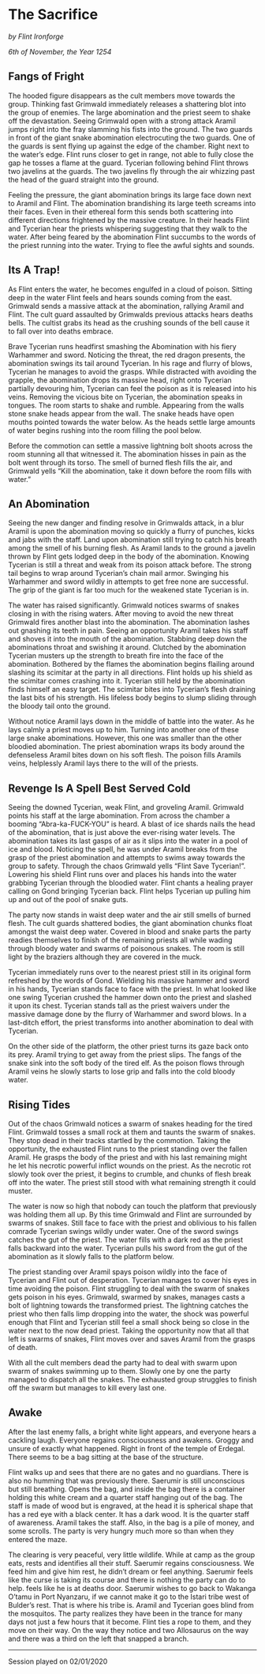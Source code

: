 # The Sacrifice

*by Flint Ironforge*

*6th of November, the Year 1254*

## Fangs of Fright
The hooded figure disappears as the cult members move towards the group. Thinking fast Grimwald immediately releases a shattering blot into the group of enemies. The large abomination and the priest seem to shake off the devastation. Seeing Grimwald open with a strong attack Aramil jumps right into the fray slamming his fists into the ground. The two guards in front of the giant snake abomination electrocuting the two guards. One of the guards is sent flying up against the edge of the chamber. Right next to the water’s edge. Flint runs closer to get in range, not able to fully close the gap he tosses a flame at the guard. Tycerian following behind Flint throws two javelins at the guards. The two javelins fly through the air whizzing past the head of the guard straight into the ground.

Feeling the pressure, the giant abomination brings its large face down next to Aramil and Flint. The abomination brandishing its large teeth screams into their faces. Even in their ethereal form this sends both scattering into different directions frightened by the massive creature. In their heads Flint and Tycerian hear the priests whispering suggesting that they walk to the water. After being feared by the abomination Flint succumbs to the words of the priest running into the water. Trying to flee the awful sights and sounds. 

## Its A Trap!
As Flint enters the water, he becomes engulfed in a cloud of poison. Sitting deep in the water Flint feels and hears sounds coming from the east. Grimwald sends a massive attack at the abomination, rallying Aramil and Flint. The cult guard assaulted by Grimwalds previous attacks hears deaths bells. The cultist grabs its head as the crushing sounds of the bell cause it to fall over into deaths embrace.

Brave Tycerian runs headfirst smashing the Abomination with his fiery Warhammer and sword. Noticing the threat, the red dragon presents, the abomination swings its tail around Tycerian. In his rage and flurry of blows, Tycerian he manages to avoid the grasps. While distracted with avoiding the grapple, the abomination drops its massive head, right onto Tycerian partially devouring him, Tycerian can feel the poison as it is released into his veins. Removing the vicious bite on Tycerian, the abomination speaks in tongues. The room starts to shake and rumble. Appearing from the walls stone snake heads appear from the wall. The snake heads have open mouths pointed towards the water below. As the heads settle large amounts of water begins rushing into the room filling the pool below. 

Before the commotion can settle a massive lightning bolt shoots across the room stunning all that witnessed it. The abomination hisses in pain as the bolt went through its torso. The smell of burned flesh fills the air, and Grimwald yells “Kill the abomination, take it down before the room fills with water.” 

## An Abomination
Seeing the new danger and finding resolve in Grimwalds attack, in a blur Aramil is upon the abomination moving so quickly a flurry of punches, kicks and jabs with the staff. Land upon abomination still trying to catch his breath among the smell of his burning flesh. As Aramil lands to the ground a javelin thrown by Flint gets lodged deep in the body of the abomination. Knowing Tycerian is still a threat and weak from its poison attack before. The strong tail begins to wrap around Tycerian’s chain mail armor. Swinging his Warhammer and sword wildly in attempts to get free none are successful. The grip of the giant is far too much for the weakened state Tycerian is in.

The water has raised significantly. Grimwald notices swarms of snakes closing in with the rising waters. After moving to avoid the new threat Grimwald fires another blast into the abomination. The abomination lashes out gnashing its teeth in pain. Seeing an opportunity Aramil takes his staff and shoves it into the mouth of the abomination. Stabbing deep down the abominations throat and swishing it around. Clutched by the abomination Tycerian musters up the strength to breath fire into the face of the abomination. Bothered by the flames the abomination begins flailing around slashing its scimitar at the party in all directions. Flint holds up his shield as the scimitar comes crashing into it. Tycerian still held by the abomination finds himself an easy target. The scimitar bites into Tycerian’s flesh draining the last bits of his strength. His lifeless body begins to slump sliding through the bloody tail onto the ground. 

Without notice Aramil lays down in the middle of battle into the water. As he lays calmly a priest moves up to him. Turning into another one of these large snake abominations. However, this one was smaller than the other bloodied abomination. The priest abomination wraps its body around the defenseless Aramil bites down on his soft flesh. The poison fills Aramils veins, helplessly Aramil lays there to the will of the priests.

## Revenge Is A Spell Best Served Cold
Seeing the downed Tycerian, weak Flint, and groveling Aramil. Grimwald points his staff at the large abomination. From across the chamber a booming “Abra-ka-FUCK-YOU” is heard. A blast of ice shards nails the head of the abomination, that is just above the ever-rising water levels. The abomination takes its last gasps of air as it slips into the water in a pool of ice and blood. 
Noticing the spell, he was under Aramil breaks from the grasp of the priest abomination and attempts to swims away towards the group to safety. Through the chaos Grimwald yells “Flint Save Tycerian!”. Lowering his shield Flint runs over and places his hands into the water grabbing Tycerian through the bloodied water. Flint chants a healing prayer calling on Gond bringing Tycerian back. Flint helps Tycerian up pulling him up and out of the pool of snake guts. 

The party now stands in waist deep water and the air still smells of burned flesh. The cult guards shattered bodies, the giant abomination chunks float amongst the waist deep water. Covered in blood and snake parts the party readies themselves to finish of the remaining priests all while wading through bloody water and swarms of poisonous snakes. The room is still light by the braziers although they are covered in the muck.

Tycerian immediately runs over to the nearest priest still in its original form refreshed by the words of Gond. Wielding his massive hammer and sword in his hands, Tycerian stands face to face with the priest. In what looked like one swing Tycerian crushed the hammer down onto the priest and slashed it upon its chest. Tycerian stands tall as the priest waivers under the massive damage done by the flurry of Warhammer and sword blows. In a last-ditch effort, the priest transforms into another abomination to deal with Tycerian.

On the other side of the platform, the other priest turns its gaze back onto its prey. Aramil trying to get away from the priest slips. The fangs of the snake sink into the soft body of the tired elf. As the poison flows through Aramil veins he slowly starts to lose grip and falls into the cold bloody water.

## Rising Tides
Out of the chaos Grimwald notices a swarm of snakes heading for the tired Flint. Grimwald tosses a small rock at them and taunts the swarm of snakes. They stop dead in their tracks startled by the commotion. Taking the opportunity, the exhausted Flint runs to the priest standing over the fallen Aramil. He grasps the body of the priest and with his last remaining might he let his necrotic powerful inflict wounds on the priest. As the necrotic rot slowly took over the priest, it begins to crumble, and chunks of flesh break off into the water. The priest still stood with what remaining strength it could muster. 

The water is now so high that nobody can touch the platform that previously was holding them all up. By this time Grimwald and Flint are surrounded by swarms of snakes. Still face to face with the priest and oblivious to his fallen comrade Tycerian swings wildly under water. One of the sword swings catches the gut of the priest. The water fills with a dark red as the priest falls backward into the water. Tycerian pulls his sword from the gut of the abomination as it slowly falls to the platform below. 

The priest standing over Aramil spays poison wildly into the face of Tycerian and Flint out of desperation. Tycerian manages to cover his eyes in time avoiding the poison. Flint struggling to deal with the swarm of snakes gets poison in his eyes. Grimwald, swarmed by snakes, manages casts a bolt of lightning towards the transformed priest. The lightning catches the priest who then falls limp dropping into the water, the shock was powerful enough that Flint and Tycerian still feel a small shock being so close in the water next to the now dead priest. Taking the opportunity now that all that left is swarms of snakes, Flint moves over and saves Aramil from the grasps of death. 

With all the cult members dead the party had to deal with swarm upon swarm of snakes swimming up to them. Slowly one by one the party managed to dispatch all the snakes. The exhausted group struggles to finish off the swarm but manages to kill every last one. 

## Awake
After the last enemy falls, a bright white light appears, and everyone hears a cackling laugh. Everyone regains consciousness and awakens. Groggy and unsure of exactly what happened.  Right in front of the temple of Erdegal. There seems to be a bag sitting at the base of the structure. 

Flint walks up and sees that there are no gates and no guardians. There is also no humming that was previously there. Saerumir is still unconscious but still breathing. Opens the bag, and inside the bag there is a container holding this white cream and a quarter staff hanging out of the bag. The staff is made of wood but is engraved, at the head it is spherical shape that has a red eye with a black center. It has a dark wood. It is the quarter staff of awareness. Aramil takes the staff. Also, in the bag is a pile of money, and some scrolls. The party is very hungry much more so than when they entered the maze. 

The clearing is very peaceful, very little wildlife. While at camp as the group eats, rests and identifies all their stuff. Saerumir regains consciousness. We feed him and give him rest, he didn’t dream or feel anything. Saerumir feels like the curse is taking its course and there is nothing the party can do to help. feels like he is at deaths door. Saerumir wishes to go back to Wakanga O’tamu in Port Nyanzaru, if we cannot make it go to the Istari tribe west of Bulder’s rest. That is where his tribe is. Aramil and Tycerian goes blind from the mosquitos. The party realizes they have been in the trance for many days not just a few hours that it become. Flint ties a rope to them, and they move on their way. On the way they notice and two Allosaurus on the way and there was a third on the left that snapped a branch.


----------------------------
Session played on 02/01/2020
